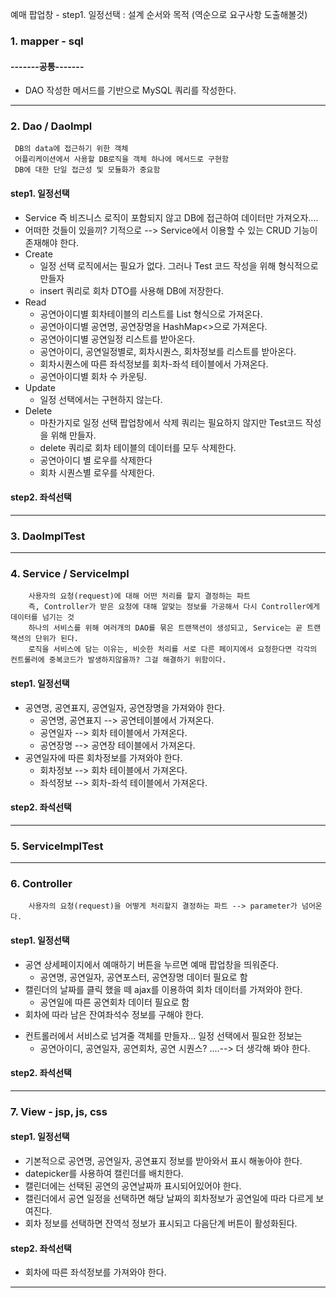 예매 팝업창 - step1. 일정선택 : 설계 순서와 목적 (역순으로 요구사항 도출해볼것)  
### 1. mapper - sql
#### -------공통-------
 - DAO 작성한 메서드를 기반으로 MySQL 쿼리를 작성한다.
- - - 
### 2. Dao / DaoImpl
     DB의 data에 접근하기 위한 객체   
     어플리케이션에서 사용할 DB로직을 객체 하나에 메서드로 구현함
     DB에 대한 단일 접근성 및 모듈화가 중요함
#### step1. 일정선택
* Service 즉 비즈니스 로직이 포함되지 않고 DB에 접근하여 데이터만 가져오자....
* 어떠한 것들이 있을끼? 기적으로 --> Service에서 이용할 수 있는 CRUD 기능이 존재해야 한다.
* Create
     + 일정 선택 로직에서는 필요가 없다. 그러나 Test 코드 작성을 위해 형식적으로 만들자
     + insert 쿼리로 회차 DTO를 사용해 DB에 저장한다.
* Read
    + 공연아이디별 회차테이블의 리스트를 List<ShowingDto> 형식으로 가져온다.
    + 공연아이디별 공연명, 공연장명을 HashMap<>으로 가져온다.
    + 공연아이디별 공연일정 리스트를 받아온다.
    + 공연아이디, 공연일정별로, 회차시퀀스, 회차정보를 리스트를 받아온다.
    + 회차시퀀스에 따른 좌석정보를 회차-좌석 테이블에서 가져온다.
    + 공연아이디별 회차 수 카운팅.
* Update
    + 일정 선택에서는 구현하지 않는다.
* Delete
    + 마찬가지로 일정 선택 팝업창에서 삭제 쿼리는 필요하지 않지만 Test코드 작성을 위해 만들자.
    + delete 쿼리로 회차 테이블의 데이터를 모두 삭제한다.
    + 공연아이디 별 로우를 삭제한다
    + 회차 시퀀스별 로우를 삭제한다.
#### step2. 좌석선택
- - -
### 3. DaoImplTest
- - - 
### 4. Service / ServiceImpl
        사용자의 요청(request)에 대해 어떤 처리를 할지 결정하는 파트 
        즉, Controller가 받은 요청에 대해 알맞는 정보를 가공해서 다시 Controller에게 데이터를 넘기는 것
        하나의 서비스를 위해 여러개의 DAO를 묶은 트랜잭션이 생성되고, Service는 곧 트랜잭션의 단위가 된다.
        로직을 서비스에 담는 이유는, 비슷한 처리를 서로 다른 페이지에서 요청한다면 각각의 컨트롤러에 중복코드가 발생하지않을까? 그걸 해결하기 위함이다.
#### step1. 일정선택
   * 공연명, 공연표지, 공연일자, 공연장명을 가져와야 한다.
      + 공연명, 공연표지 --> 공연테이블에서 가져온다.
      + 공연일자 --> 회차 테이블에서 가져온다.
      + 공연장명 --> 공연장 테이블에서 가져온다.
   * 공연일자에 따른 회차정보를 가져와야 한다.
      + 회차정보 --> 회차 테이블에서 가져온다.
      + 좌석정보 --> 회차-좌석 테이블에서 가져온다.
#### step2. 좌석선택
- - - 
### 5. ServiceImplTest
- - - 
### 6. Controller
        사용자의 요청(request)을 어떻게 처리할지 결정하는 파트 --> parameter가 넘어온다.
#### step1. 일정선택
- 공연 상세페이지에서 예매하기 버튼을 누르면 예매 팝업창을 띄워준다.
   + 공연명, 공연일자, 공연포스터, 공연장명 데이터 필요로 함
- 캘린더의 날짜를 클릭 했을 떼 ajax를 이용하여 회차 데이터를 가져와야 한다.
    + 공연일에 따른 공연회차 데이터 필요로 함
- 회차에 따라 남은 잔여좌석수 정보를 구해야 한다.

* 컨트롤러에서 서비스로 넘겨줄 객체를 만들자... 일정 선택에서 필요한 정보는
     + 공연아이디, 공연일자, 공연회차, 공연 시퀀스? ....--> 더 생각해 봐야 한다.
#### step2. 좌석선택

- - - 
### 7. View - jsp, js, css
#### step1. 일정선택
 - 기본적으로 공연명, 공연일자, 공연표지 정보를 받아와서 표시 해놓아야 한다.
 - datepicker를 사용하여 캘린더를 배치한다.
 - 캘린더에는 선택된 공연의 공연날짜까 표시되어있어야 한다.
 - 캘린더에서 공연 일정을 선택하면 해당 날짜의 회차정보가 공연일에 따라 다르게 보여진다.
 - 회차 정보를 선택하면 잔역석 정보가 표시되고 다음단계 버튼이 활성화된다.

#### step2. 좌석선택
- 회차에 따른 좌석정보를 가져와야 한다.
- - - 